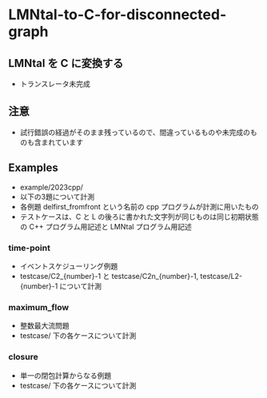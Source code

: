 # LMNtal-to-C-for-disconnected-graph

## LMNtal を C に変換する
- トランスレータ未完成

## 注意
- 試行錯誤の経過がそのまま残っているので、間違っているものや未完成のものも含まれています

## Examples
- example/2023cpp/
- 以下の3題について計測
- 各例題 delfirst_fromfront という名前の cpp プログラムが計測に用いたもの
- テストケースは、C と L の後ろに書かれた文字列が同じものは同じ初期状態の C++ プログラム用記述と LMNtal プログラム用記述
### time-point
- イベントスケジューリング例題
- testcase/C2_{number}-1 と testcase/C2n_{number}-1, testcase/L2-{number}-1 について計測
### maximum_flow
- 整数最大流問題
- testcase/ 下の各ケースについて計測

### closure
- 単一の閉包計算からなる例題
- testcase/ 下の各ケースについて計測